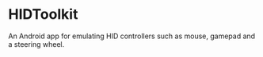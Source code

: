 # HIDToolkit
An Android app for emulating HID controllers such as mouse, gamepad and a steering wheel.

